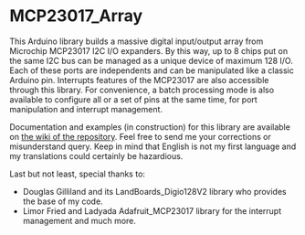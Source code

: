 # MCP23017_Array
This Arduino library builds a massive digital input/output array from Microchip MCP23017 I2C I/O expanders. By this way, up to 8 chips put on the same I2C bus can be managed as a unique device of maximum 128 I/O. Each of these ports are independents and can be manipulated like a classic Arduino pin. Interrupts features of the MCP23017 are also accessible through this library. For convenience, a batch processing mode is also available to configure all or a set of pins at the same time, for port manipulation and interrupt management.

Documentation and examples (in construction) for this library are available on [the wiki of the repository](https://github.com/API-rep/MCP23017_Array/wiki#mcp23017-arduino-library-reference). Feel free to send me your corrections or misunderstand query. Keep in mind that English is not my first language and my translations could certainly be hazardious.

Last but not least, special thanks to:
- Douglas Gilliland and its LandBoards_Digio128V2 library who provides the base of my code.
- Limor Fried and Ladyada Adafruit_MCP23017 library for the interrupt management and much more.

